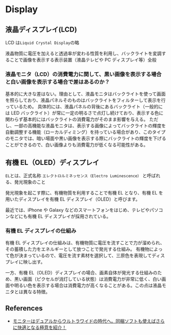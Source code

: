 # Display

## 液晶ディスプレイ(LCD)

LCD は`Liquid Crystal Display`の略

液晶物質に電圧を加えると透過率が変わる性質を利用し、バックライトを変調することで画像を表示する表示装置（液晶テレビや PC ディスプレイ等）全般

### 液晶モニタ（LCD）の消費電力に関して、黒い画像を表示する場合と白い画像を表示する場合で差はあるのか？

基本的に大きな差はない。理由として、液晶モニタはバックライトを使って画面を照らしており、液晶パネルそのものはバックライトをフィルターして表示を行っているため。
具体的には、液晶パネルの背後にあるバックライト（一般的には LED バックライト）が常に一定の明るさで点灯し続けており、表示する色に関わらず基本的にはバックライトの消費電力がそのまま影響を与える。
ただし、一部の高機能な液晶モニタは、表示する画像によってバックライトの輝度を自動調整する機能（ローカルディミング）を持っている場合があり、このタイプのモニタでは、暗い場面や黒い画像を表示する際にバックライトの輝度を下げることができるので、白い画像よりも消費電力が低くなる可能性がある。

## 有機 EL（OLED）ディスプレイ

`EL`とは、正式名称 `エレクトロルミネッセンス（Electro Luminescence）` と呼ばれる、発光現象のこと

発光現象を起こす際に、有機物質を利用することで有機 EL となり、有機 EL を用いたディスプレイを有機 EL ディスプレイ（OLED）と呼びます。

最近では、iPhone や Galaxy などのスマートフォンをはじめ、テレビやパソコンなどにも有機 EL ディスプレイが採用されている。

### 有機 EL ディスプレイの仕組み

有機 EL ディスプレイの仕組みは、有機物質に電圧を流すことで力が溜められ、その蓄積した力をエネルギーとして放つことで発光する仕組み。
有機物によって色が決まっているので、電圧を流す素材を選択して、三原色を表現してディスプレイに映し出す。

一方、有機 EL（OLED）ディスプレイの場合、画素自体が発光する仕組みのため、黒い画面（ピクセルが消灯している状態）は消費電力が非常に低く、白い画面や明るい色を表示する場合は消費電力が高くなることがある。この点は液晶モニタとは異なる特徴。

## References

- [モニターはデュアルからウルトラワイドの時代へ。同梱ソフトも使えばさらに快適となる極意を紹介！](https://pc.watch.impress.co.jp/docs/topic/special/1645607.html)

